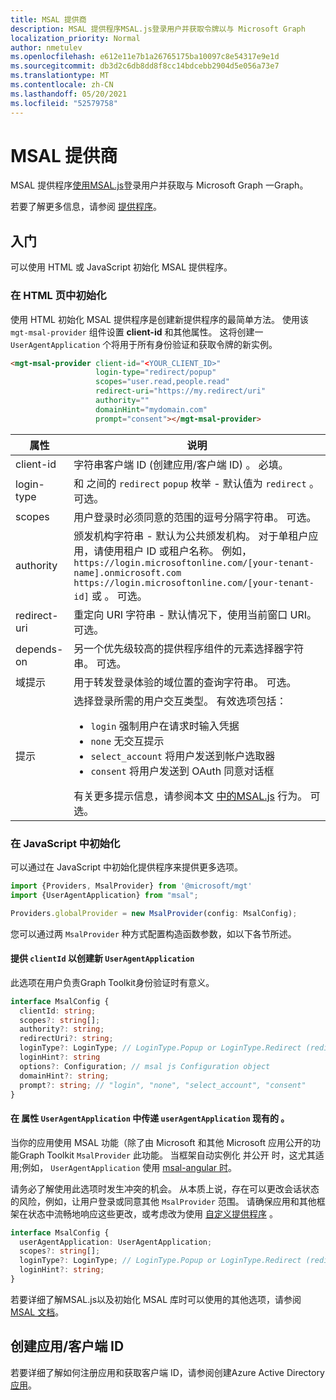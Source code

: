 ```yaml
---
title: MSAL 提供商
description: MSAL 提供程序MSAL.js登录用户并获取令牌以与 Microsoft Graph
localization_priority: Normal
author: nmetulev
ms.openlocfilehash: e612e11e7b1a26765175ba10097c8e54317e9e1d
ms.sourcegitcommit: db3d2c6db8dd8f8cc14bdcebb2904d5e056a73e7
ms.translationtype: MT
ms.contentlocale: zh-CN
ms.lasthandoff: 05/20/2021
ms.locfileid: "52579758"
---
```

# <a name="msal-provider"></a>MSAL 提供商

MSAL 提供程序[使用MSAL.js](https://github.com/AzureAD/microsoft-authentication-library-for-js)登录用户并获取与 Microsoft Graph 一Graph。

若要了解更多信息，请参阅 [提供程序](./providers.md)。

## <a name="get-started"></a>入门

可以使用 HTML 或 JavaScript 初始化 MSAL 提供程序。

### <a name="initialize-in-your-html-page"></a>在 HTML 页中初始化

使用 HTML 初始化 MSAL 提供程序是创建新提供程序的最简单方法。 使用该 `mgt-msal-provider` 组件设置 **client-id** 和其他属性。 这将创建一 `UserAgentApplication` 个将用于所有身份验证和获取令牌的新实例。

```html
<mgt-msal-provider client-id="<YOUR_CLIENT_ID>"
                   login-type="redirect/popup"
                   scopes="user.read,people.read"
                   redirect-uri="https://my.redirect/uri"
                   authority=""
                   domainHint="mydomain.com"
                   prompt="consent"></mgt-msal-provider>
```

| 属性    | 说明                                                                                                                                                                                                                                                           |
|--------------|-----------------------------------------------------------------------------------------------------------------------------------------------------------------------------------------------------------------------------------------------------------------------|
| client-id    | 字符串客户端 ID (创建应用/客户端 ID) 。 必填。                                                                                                                                                                                                           |
| login-type   | 和 之间的 `redirect` `popup` 枚举 - 默认值为 `redirect` 。 可选。                                                                                                                                                                                   |
| scopes       | 用户登录时必须同意的范围的逗号分隔字符串。 可选。                                                                                                                                                                                     |
| authority    | 颁发机构字符串 - 默认为公共颁发机构。 对于单租户应用，请使用租户 ID 或租户名称。 例如， `https://login.microsoftonline.com/[your-tenant-name].onmicrosoft.com` `https://login.microsoftonline.com/[your-tenant-id]` 或 。 可选。 |
| redirect-uri | 重定向 URI 字符串 - 默认情况下，使用当前窗口 URI。 可选。                                                                                                                                                                                            |
| depends-on   | 另一个优先级较高的提供程序组件的元素选择器字符串。 可选。 
| 域提示  | 用于转发登录体验的域位置的查询字符串。 可选。              
| 提示 | 选择登录所需的用户交互类型。 有效选项包括： <ul><li>`login` 强制用户在请求时输入凭据 </li><li>`none` 无交互提示</li> <li>`select_account` 将用户发送到帐户选取器</li><li>`consent` 将用户发送到 OAuth 同意对话框</li></ul> 有关更多提示信息，请参阅本文 [中的MSAL.js](/azure/active-directory/develop/msal-js-prompt-behavior) 行为。 可选。                                                                                                                                                                            |


### <a name="initialize-in-javascript"></a>在 JavaScript 中初始化

可以通过在 JavaScript 中初始化提供程序来提供更多选项。

```ts
import {Providers, MsalProvider} from '@microsoft/mgt'
import {UserAgentApplication} from "msal";

Providers.globalProvider = new MsalProvider(config: MsalConfig);
```

您可以通过两 `MsalProvider` 种方式配置构造函数参数，如以下各节所述。

#### <a name="provide-a-clientid-to-create-a-new-useragentapplication"></a>提供 `clientId` 以创建新 `UserAgentApplication`

此选项在用户负责Graph Toolkit身份验证时有意义。

```ts
interface MsalConfig {
  clientId: string;
  scopes?: string[];
  authority?: string;
  redirectUri?: string;
  loginType?: LoginType; // LoginType.Popup or LoginType.Redirect (redirect is default)
  loginHint?: string
  options?: Configuration; // msal js Configuration object
  domainHint?: string;
  prompt?: string; // "login", "none", "select_account", "consent"
}
```

#### <a name="pass-an-existing-useragentapplication-in-the-useragentapplication-property"></a>在 属性 `UserAgentApplication` 中传递 `userAgentApplication` 现有的 。

当你的应用使用 MSAL 功能（除了由 Microsoft 和其他 Microsoft 应用公开的功能Graph Toolkit `MsalProvider` 此功能。 当框架自动实例化 并公开 时，这尤其适用;例如， `UserAgentApplication` 使用 [msal-angular 时](/azure/active-directory/develop/tutorial-v2-angular)。

请务必了解使用此选项时发生冲突的机会。 从本质上说，存在可以更改会话状态的风险，例如，让用户登录或同意其他 `MsalProvider` 范围。 请确保应用和其他框架在状态中流畅地响应这些更改，或考虑改为使用 [自定义提供程序](./custom.md) 。

```ts
interface MsalConfig {
  userAgentApplication: UserAgentApplication;
  scopes?: string[];
  loginType?: LoginType; // LoginType.Popup or LoginType.Redirect (redirect is default)
  loginHint?: string;
}
```

若要详细了解MSAL.js以及初始化 MSAL 库时可以使用的其他选项，请参阅 [MSAL 文档](/azure/active-directory/develop/msal-js-initializing-client-applications)。

## <a name="creating-an-appclient-id"></a>创建应用/客户端 ID

若要详细了解如何注册应用和获取客户端 ID，请参阅创建Azure Active Directory[应用](../get-started/add-aad-app-registration.md)。
